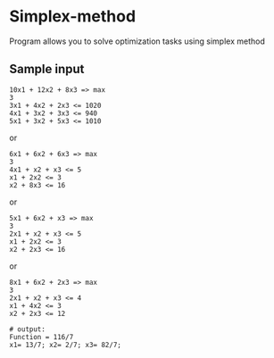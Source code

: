 # Simplex-method

  Program allows you to solve optimization tasks using simplex method

## Sample input
    10x1 + 12x2 + 8x3 => max
    3
    3x1 + 4x2 + 2x3 <= 1020
    4x1 + 3x2 + 3x3 <= 940
    5x1 + 3x2 + 5x3 <= 1010

or

    6x1 + 6x2 + 6x3 => max
    3
    4x1 + x2 + x3 <= 5
    x1 + 2x2 <= 3
    x2 + 8x3 <= 16
    
or

    5x1 + 6x2 + x3 => max
    3
    2x1 + x2 + x3 <= 5
    x1 + 2x2 <= 3
    x2 + 2x3 <= 16
    
or

    8x1 + 6x2 + 2x3 => max
    3
    2x1 + x2 + x3 <= 4
    x1 + 4x2 <= 3
    x2 + 2x3 <= 12
    
    # output:
    Function = 116/7
    x1= 13/7; x2= 2/7; x3= 82/7;